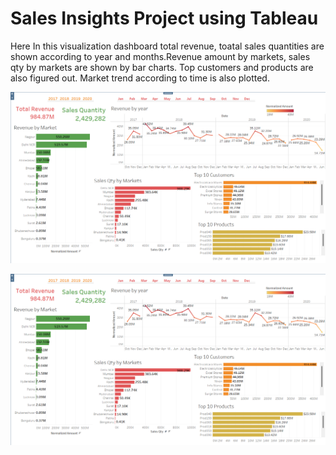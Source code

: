 # Sales Insights Project using Tableau 

Here In this visualization dashboard total revenue, toatal sales quantities are shown according to year and months.Revenue amount by markets, sales qty by markets are shown by bar charts. Top customers and products are also figured out. Market trend according to time is also plotted.

![This is an image](https://github.com/auishikpyne/Tableau-Project/blob/master/Tableue_salesinsights.png)

![This is an image](https://github.com/auishikpyne/Tableau-Project/blob/master/Tableue_salesinsights.png)
